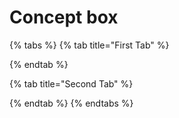 # Concept box



{% tabs %}
{% tab title="First Tab" %}

{% endtab %}

{% tab title="Second Tab" %}

{% endtab %}
{% endtabs %}

